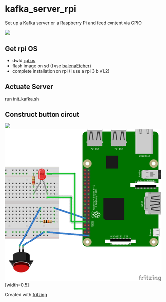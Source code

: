 # kafka_server_rpi
Set up a Kafka server on a Raspberry Pi and feed content via GPIO

<img src="https://images.unsplash.com/photo-1585141239600-03449aab6e10?ixlib=rb-1.2.1&ixid=MnwxMjA3fDB8MHxwaG90by1wYWdlfHx8fGVufDB8fHx8&auto=format&fit=crop&w=1050&q=80" width="525">

## Get rpi OS

* dwld [rpi os](https://downloads.raspberrypi.org/raspios_lite_armhf/images/raspios_lite_armhf-2021-05-28/2021-05-07-raspios-buster-armhf-lite.zip)
* flash image on sd (I use [balenaEtcher](https://www.balena.io/etcher/)) 
* complete installation on rpi (I use a rpi 3 b v1.2) 

## Actuate Server

run init_kafka.sh

## Construct button circut

[<img src="(https://raw.githubusercontent.com/ambader/kafka_server_rpi/main/img/circuit_diagram.png" width="250"/>](image.png)
![](https://raw.githubusercontent.com/ambader/kafka_server_rpi/main/img/circuit_diagram.png)[width=0.5]

Created with [fritzing](https://fritzing.org/)
